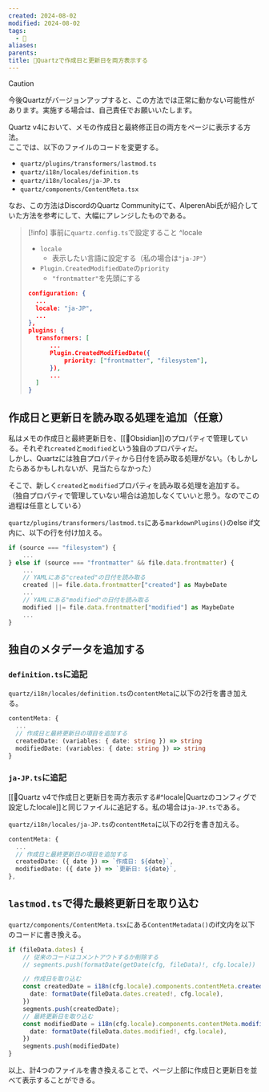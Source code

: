 ```yaml
---
created: 2024-08-02
modified: 2024-08-02
tags:
  - 💎
aliases: 
parents: 
title: 💭Quartzで作成日と更新日を両方表示する
---
```

>[!caution]
>今後Quartzがバージョンアップすると、この方法では正常に動かない可能性があります。実施する場合は、自己責任でお願いいたします。

Quartz v4において、メモの作成日と最終修正日の両方をページに表示する方法。  
ここでは、以下のファイルのコードを変更する。
- `quartz/plugins/transformers/lastmod.ts`
- `quartz/i18n/locales/definition.ts`
- `quartz/i18n/locales/ja-JP.ts`
- `quartz/components/ContentMeta.tsx`

なお、この方法はDiscordのQuartz Communityにて、AlperenAbi氏が紹介していた方法を参考にして、大幅にアレンジしたものである。

>[!info] 事前に`quartz.config.ts`で設定すること ^locale
>- `locale`
>	- 表示したい言語に設定する（私の場合は`"ja-JP"`）
>- `Plugin.CreatedModifiedDate`の`priority`
>	- `"frontmatter"`を先頭にする
>
>```json
>configuration: {
>	...
>	locale: "ja-JP",
>	...
>},
>plugins: {
>	transformers: [
>		...
>		Plugin.CreatedModifiedDate({
>			priority: ["frontmatter", "filesystem"],
>		}),
>		...
>	]
>}
>```

## 作成日と更新日を読み取る処理を追加（任意）
私はメモの作成日と最終更新日を、[[🧰Obsidian]]のプロパティで管理している。それぞれ`created`と`modified`という独自のプロパティだ。  
しかし、Quartzには独自プロパティから日付を読み取る処理がない。（もしかしたらあるかもしれないが、見当たらなかった）  

そこで、新しく`created`と`modified`プロパティを読み取る処理を追加する。  
（独自プロパティで管理していない場合は追加しなくていいと思う。なのでこの過程は任意としている）

`quartz/plugins/transformers/lastmod.ts`にある`markdownPlugins()`のelse if文内に、以下の行を付け加える。
```ts
if (source === "filesystem") {
	...
} else if (source === "frontmatter" && file.data.frontmatter) {
	...
	// YAMLにある"created"の日付を読み取る
	created ||= file.data.frontmatter["created"] as MaybeDate
	...
	// YAMLにある"modified"の日付を読み取る
	modified ||= file.data.frontmatter["modified"] as MaybeDate
	...
}
```

## 独自のメタデータを追加する
### `definition.ts`に追記
`quartz/i18n/locales/definition.ts`の`contentMeta`に以下の2行を書き加える。
```ts
contentMeta: {
  ...
  // 作成日と最終更新日の項目を追加する
  createdDate: (variables: { date: string }) => string
  modifiedDate: (variables: { date: string }) => string
}
```

### `ja-JP.ts`に追記
[[💎Quartz v4で作成日と更新日を両方表示する#^locale|Quartzのコンフィグで設定したlocale]]と同じファイルに追記する。私の場合は`ja-JP.ts`である。

`quartz/i18n/locales/ja-JP.ts`の`contentMeta`に以下の2行を書き加える。
```ts
contentMeta: {
  ...
  // 作成日と最終更新日の項目を追加する
  createdDate: ({ date }) => `作成日: ${date}`,
  modifiedDate: ({ date }) => `更新日: ${date}`,
},
```

##  `lastmod.ts`で得た最終更新日を取り込む
`quartz/components/ContentMeta.tsx`にある`ContentMetadata()`のif文内を以下のコードに書き換える。

```ts
if (fileData.dates) {
	// 従来のコードはコメントアウトするか削除する
	// segments.push(formatDate(getDate(cfg, fileData)!, cfg.locale))

	// 作成日を取り込む
	const createdDate = i18n(cfg.locale).components.contentMeta.createdDate({
	  date: formatDate(fileData.dates.created!, cfg.locale),
	})
	segments.push(createdDate);
	// 最終更新日を取り込む
	const modifiedDate = i18n(cfg.locale).components.contentMeta.modifiedDate({
	  date: formatDate(fileData.dates.modified!, cfg.locale),
	})
	segments.push(modifiedDate)
}
```

以上、計4つのファイルを書き換えることで、ページ上部に作成日と更新日を並べて表示することができる。